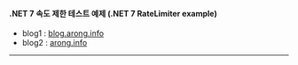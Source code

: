 #### .NET 7 속도 제한 테스트 예제 (.NET 7 RateLimiter example)

- blog1 : [blog.arong.info](https://blog.arong.info/.net/7/2023/02/13/ASP.NET-Core-%EC%86%8D%EB%8F%84-%EC%A0%9C%ED%95%9C-%EC%84%A4%EC%A0%95(Rate-limiting-middleware).html)
- blog2 : [arong.info](http://arong.info/List/ContentsView/2394)

***
